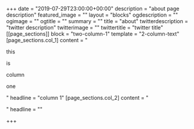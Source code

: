 +++
date = "2019-07-29T23:00:00+00:00"
description = "about page description"
featured_image = ""
layout = "blocks"
ogdescription = ""
ogimage = ""
ogtitle = ""
summary = ""
title = "about"
twitterdescription = "twitter description"
twitterimage = ""
twittertitle = "twitter title"
[[page_sections]]
block = "two-column-1"
template = "2-column-text"
[page_sections.col_1]
content = "<p>this</p><p>is</p><p>column</p><p>one</p>"
headline = "column 1"
[page_sections.col_2]
content = "<p></p>"
headline = ""

+++
